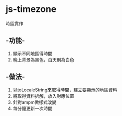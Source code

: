 # js-timezone

時區實作

## -功能-
1. 顯示不同地區得時間
2. 晚上背景為黑色，白天則為白色

 

## -做法-
1. 以toLocaleString來取得時間，建立要顯示的地區資料
2. 將取得資料拆解，放入對應位置
3. 針對ampm做樣式改變
4. 每分鐘更新一次時間